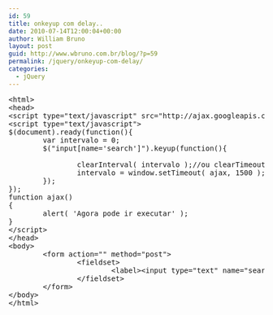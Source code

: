 ```yaml
---
id: 59
title: onkeyup com delay..
date: 2010-07-14T12:00:04+00:00
author: William Bruno
layout: post
guid: http://www.wbruno.com.br/blog/?p=59
permalink: /jquery/onkeyup-com-delay/
categories:
  - jQuery
---
```

<pre name="code" class="javascript">&lt;html>
&lt;head>
&lt;script type="text/javascript" src="http://ajax.googleapis.com/ajax/libs/jquery/1.5.1/jquery.min.js">&lt;/script>
&lt;script type="text/javascript">
$(document).ready(function(){
        var intervalo = 0;
        $("input[name='search']").keyup(function(){

                clearInterval( intervalo );//ou clearTimeout()
                intervalo = window.setTimeout( ajax, 1500 );
        });
});
function ajax()
{
        alert( 'Agora pode ir executar' );
}
&lt;/script>
&lt;/head>
&lt;body>
        &lt;form action="" method="post">
                &lt;fieldset>
                        &lt;label>&lt;input type="text" name="search" />&lt;/label>
                &lt;/fieldset>
        &lt;/form>
&lt;/body>
&lt;/html>
</pre>